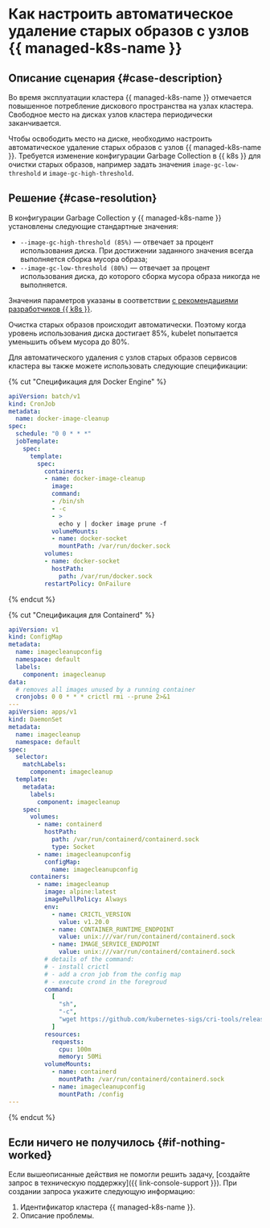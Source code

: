 # Как настроить автоматическое удаление старых образов с узлов {{ managed-k8s-name }}


## Описание сценария {#case-description}

Во время эксплуатации кластера {{ managed-k8s-name }} отмечается повышенное потребление дискового пространства на узлах кластера. Свободное место на дисках узлов кластера периодически заканчивается.

Чтобы освободить место на диске, необходимо настроить автоматическое удаление старых образов с узлов {{ managed-k8s-name }}.
Требуется изменение конфигурации Garbage Collection в {{ k8s }} для очистки старых образов, например задать значения `image-gc-low-threshold` и `image-gc-high-threshold`.

## Решение {#case-resolution}

В конфигурации Garbage Collection у {{ managed-k8s-name }} установлены следующие стандартные значения:

* `--image-gc-high-threshold (85%)` — отвечает за процент использования диска. При достижении заданного значения всегда выполняется сборка мусора образа;
* `--image-gc-low-threshold (80%)` — отвечает за процент использования диска, до которого сборка мусора образа никогда не выполняется.

Значения параметров указаны в соответствии [с рекомендациями разработчиков {{ k8s }}](https://kubernetes.io/docs/reference/command-line-tools-reference/kubelet).

Очистка старых образов происходит автоматически. Поэтому когда уровень использования диска достигает 85%, kubelet попытается уменьшить объем мусора до 80%.

Для автоматического удаления с узлов старых образов сервисов кластера вы также можете использовать следующие спецификации:

{% cut "Спецификация для Docker Engine" %}

```yaml
apiVersion: batch/v1
kind: CronJob
metadata:
  name: docker-image-cleanup
spec:
  schedule: "0 0 * * *"
  jobTemplate:
    spec:
      template:
        spec:
          containers:
          - name: docker-image-cleanup
            image:
            command:
            - /bin/sh
            - -c
            - >
              echo y | docker image prune -f
            volumeMounts:
            - name: docker-socket
              mountPath: /var/run/docker.sock
          volumes:
          - name: docker-socket
            hostPath:
              path: /var/run/docker.sock
          restartPolicy: OnFailure
```

{% endcut %}

{% cut "Спецификация для Containerd" %}

```yaml
apiVersion: v1
kind: ConfigMap
metadata:
  name: imagecleanupconfig
  namespace: default
  labels:
    component: imagecleanup
data:
  # removes all images unused by a running container
  cronjobs: 0 0 * * * crictl rmi --prune 2>&1
---
apiVersion: apps/v1
kind: DaemonSet
metadata:
  name: imagecleanup
  namespace: default
spec:
  selector:
    matchLabels:
      component: imagecleanup
  template:
    metadata:
      labels:
        component: imagecleanup
    spec:
      volumes:
        - name: containerd
          hostPath:
            path: /var/run/containerd/containerd.sock
            type: Socket
        - name: imagecleanupconfig
          configMap:
            name: imagecleanupconfig
      containers:
        - name: imagecleanup
          image: alpine:latest
          imagePullPolicy: Always
          env:
            - name: CRICTL_VERSION
              value: v1.20.0
            - name: CONTAINER_RUNTIME_ENDPOINT
              value: unix:///var/run/containerd/containerd.sock
            - name: IMAGE_SERVICE_ENDPOINT
              value: unix:///var/run/containerd/containerd.sock
          # details of the command:
          # - install crictl
          # - add a cron job from the config map
          # - execute crond in the foregroud
          command:
            [
              "sh",
              "-c",
              "wget https://github.com/kubernetes-sigs/cri-tools/releases/download/$CRICTL_VERSION/crictl-$CRICTL_VERSION-linux-amd64.tar.gz && tar zxvf crictl-$CRICTL_VERSION-linux-amd64.tar.gz -C /usr/local/bin && crontab /config/cronjobs && crond -f -d 8",
            ]
          resources:
            requests:
              cpu: 100m
              memory: 50Mi
          volumeMounts:
            - name: containerd
              mountPath: /var/run/containerd/containerd.sock
            - name: imagecleanupconfig
              mountPath: /config
---
```

{% endcut %}

## Если ничего не получилось {#if-nothing-worked}

Если вышеописанные действия не помогли решить задачу, [создайте запрос в техническую поддержку]({{ link-console-support }}). При создании запроса укажите следующую информацию:

1. Идентификатор кластера {{ managed-k8s-name }}.
1. Описание проблемы.
